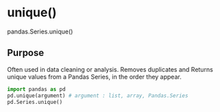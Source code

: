 # unique()
pandas.Series.unique()

## Purpose
Often used in data cleaning or analysis.
Removes duplicates and Returns unique values from a Pandas Series, in the order they appear.

```python
import pandas as pd
pd.unique(argument) # argument : list, array, Pandas.Series
pd.Series.unique()
```
